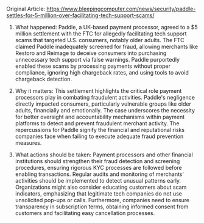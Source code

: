 Original Article: https://www.bleepingcomputer.com/news/security/paddle-settles-for-5-million-over-facilitating-tech-support-scams/

1) What happened: Paddle, a UK-based payment processor, agreed to a $5 million settlement with the FTC for allegedly facilitating tech support scams that targeted U.S. consumers, notably older adults. The FTC claimed Paddle inadequately screened for fraud, allowing merchants like Restoro and Reimage to deceive consumers into purchasing unnecessary tech support via false warnings. Paddle purportedly enabled these scams by processing payments without proper compliance, ignoring high chargeback rates, and using tools to avoid chargeback detection.

2) Why it matters: This settlement highlights the critical role payment processors play in combating fraudulent activities. Paddle's negligence directly impacted consumers, particularly vulnerable groups like older adults, financially and emotionally. The case underscores the necessity for better oversight and accountability mechanisms within payment platforms to detect and prevent fraudulent merchant activity. The repercussions for Paddle signify the financial and reputational risks companies face when failing to execute adequate fraud prevention measures.

3) What actions should be taken: Payment processors and other financial institutions should strengthen their fraud detection and screening procedures, ensuring rigorous KYC processes are followed before enabling transactions. Regular audits and monitoring of merchants' activities should be implemented to detect unusual patterns early. Organizations might also consider educating customers about scam indicators, emphasizing that legitimate tech companies do not use unsolicited pop-ups or calls. Furthermore, companies need to ensure transparency in subscription terms, obtaining informed consent from customers and facilitating easy cancellation processes.